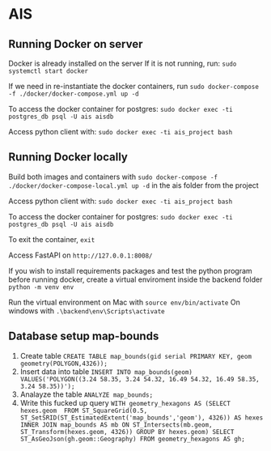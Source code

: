 # AIS

## Running Docker on server
Docker is already installed on the server
If it is not running, run: ```sudo systemctl start docker```

If we need in re-instantiate the docker containers, run 
```sudo docker-compose -f ./docker/docker-compose.yml up -d```

To access the docker container for postgres:
```sudo docker exec -ti postgres_db psql -U ais aisdb```

Access python client with: 
```sudo docker exec -ti ais_project bash```

## Running Docker locally
Build both images and containers with ```sudo docker-compose -f ./docker/docker-compose-local.yml up -d``` in the ais folder from the project

Access python client with: 
```sudo docker exec -ti ais_project bash```

To access the docker container for postgres:
```sudo docker exec -ti postgres_db psql -U ais aisdb```

To exit the container, ```exit```

Access FastAPI on ```http://127.0.0.1:8008/```

If you wish to install requirements packages and test the python program before running docker, create a virtual enviroment inside the backend folder
```python -m venv env```

Run the virtual environment on Mac with 
```source env/bin/activate```
On windows with ```.\backend\env\Scripts\activate```

## Database setup map-bounds
1. Create table ```CREATE TABLE map_bounds(gid serial PRIMARY KEY, geom geometry(POLYGON,4326));```
1. Insert data into table 
```INSERT INTO map_bounds(geom) VALUES('POLYGON((3.24 58.35, 3.24 54.32, 16.49 54.32, 16.49 58.35, 3.24 58.35))');```
1. Analayze the table ```ANALYZE map_bounds;```
1. Write this fucked up query 
```WITH geometry_hexagons AS (SELECT hexes.geom  FROM ST_SquareGrid(0.5, ST_SetSRID(ST_EstimatedExtent('map_bounds','geom'), 4326)) AS hexes INNER JOIN map_bounds AS mb ON ST_Intersects(mb.geom, ST_Transform(hexes.geom, 4326)) GROUP BY hexes.geom) SELECT ST_AsGeoJson(gh.geom::Geography) FROM geometry_hexagons AS gh;```